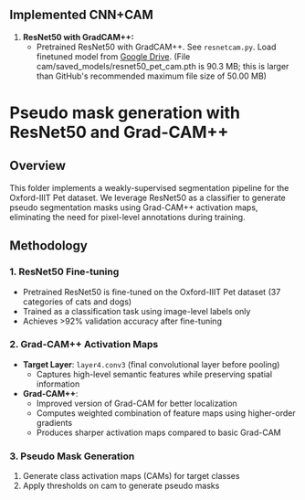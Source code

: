 ## Implemented CNN+CAM

1. **ResNet50 with GradCAM++:**  
    - Pretrained ResNet50 with GradCAM++. See ```resnetcam.py```. Load finetuned model from [Google Drive](https://drive.google.com/file/d/1wT_NrUo6PivRcT4vohPDvoGiLiWkPhD_/view?usp=drive_link). (File cam/saved_models/resnet50_pet_cam.pth is 90.3 MB; this is larger than GitHub's recommended maximum file size of 50.00 MB)

# Pseudo mask generation with ResNet50 and Grad-CAM++

## Overview
This folder implements a weakly-supervised segmentation pipeline for the Oxford-IIIT Pet dataset. We leverage ResNet50 as a classifier to generate pseudo segmentation masks using Grad-CAM++ activation maps, eliminating the need for pixel-level annotations during training.

## Methodology

### 1. ResNet50 Fine-tuning
- Pretrained ResNet50 is fine-tuned on the Oxford-IIIT Pet dataset (37 categories of cats and dogs)
- Trained as a classification task using image-level labels only
- Achieves >92% validation accuracy after fine-tuning

### 2. Grad-CAM++ Activation Maps
- **Target Layer**: `layer4.conv3` (final convolutional layer before pooling)
  - Captures high-level semantic features while preserving spatial information
- **Grad-CAM++**:
  - Improved version of Grad-CAM for better localization
  - Computes weighted combination of feature maps using higher-order gradients
  - Produces sharper activation maps compared to basic Grad-CAM

### 3. Pseudo Mask Generation
1. Generate class activation maps (CAMs) for target classes
2. Apply thresholds on cam to generate pseudo masks

